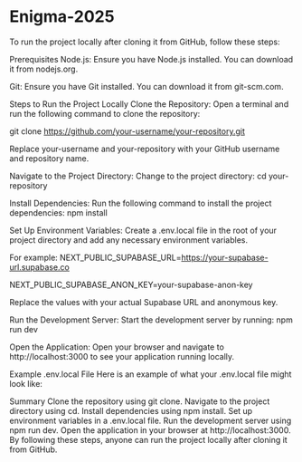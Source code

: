 ﻿# Enigma-2025
To run the project locally after cloning it from GitHub, follow these steps:

Prerequisites
Node.js: Ensure you have Node.js installed. You can download it from nodejs.org.

Git: Ensure you have Git installed. You can download it from git-scm.com.

Steps to Run the Project Locally
Clone the Repository: Open a terminal and run the following command to clone the repository:

git clone https://github.com/your-username/your-repository.git

Replace your-username and your-repository with your GitHub username and repository name.

Navigate to the Project Directory: Change to the project directory:
cd your-repository


Install Dependencies: Run the following command to install the project dependencies:
npm install

Set Up Environment Variables: Create a .env.local file in the root of your project directory and add any necessary environment variables. 

For example:
NEXT_PUBLIC_SUPABASE_URL=https://your-supabase-url.supabase.co

NEXT_PUBLIC_SUPABASE_ANON_KEY=your-supabase-anon-key

Replace the values with your actual Supabase URL and anonymous key.

Run the Development Server: Start the development server by running:
npm run dev

Open the Application: Open your browser and navigate to http://localhost:3000 to see your application running locally.

Example .env.local File
Here is an example of what your .env.local file might look like:

Summary
Clone the repository using git clone.
Navigate to the project directory using cd.
Install dependencies using npm install.
Set up environment variables in a .env.local file.
Run the development server using npm run dev.
Open the application in your browser at http://localhost:3000.
By following these steps, anyone can run the project locally after cloning it from GitHub.
